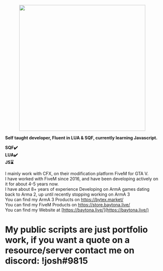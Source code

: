 <p align="center" href="https://baytona.live">
  <img width="412" height="412" src="https://i.imgur.com/n9f4aqY.png">
</p>

**Self taught developer, Fluent in LUA & SQF, currently learning Javascript.**

**SQF✔️</br>
LUA✔️</br>
JS⌛**

I mainly work with CFX, on their modification platform FiveM for GTA V.</br>
I have worked with FiveM since 2016, and have been developing actively on it for about 4-5 years now.</br>
I have about 8+ years of experience Developing on ArmA games dating back to Arma 2, up until recently stopping working on ArmA 3</br>
You can find my ArmA 3 Products on https://bytex.market/</br>
You can find my FiveM Products on https://store.baytona.live/</br>
You can find my Website at [https://baytona.live/](https://baytona.live/)</br>

# My public scripts are just portfolio work, if you want a quote on a resource/server contact me on discord: !josh#9815
